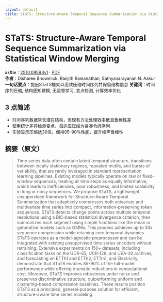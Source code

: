 ```yaml
---
layout: default
title: STaTS: Structure-Aware Temporal Sequence Summarization via Statistical Window Merging
---
```


# STaTS: Structure-Aware Temporal Sequence Summarization via Statistical Window Merging
**arXiv**：[2510.09593v1](https://arxiv.org/abs/2510.09593) · [PDF](https://arxiv.org/pdf/2510.09593.pdf)  
**作者**：Disharee Bhowmick, Ranjith Ramanathan, Sathyanarayanan N. Aakur  
**一句话要点**：提出STaTS框架以高效压缩时间序列并保留结构信息
**关键词**：时间序列压缩, 结构感知建模, 无监督学习, 变点检测, 计算效率优化

## 3 点简述
- 时间序列数据常含潜在结构，但现有方法处理效率低且鲁棒性差
- 使用统计差异检测变点，自适应压缩为紧凑令牌序列
- 实验显示压缩达30倍，保持85-90%性能，提升噪声鲁棒性

## 摘要（原文）

> Time series data often contain latent temporal structure, transitions between
> locally stationary regimes, repeated motifs, and bursts of variability, that
> are rarely leveraged in standard representation learning pipelines. Existing
> models typically operate on raw or fixed-window sequences, treating all time
> steps as equally informative, which leads to inefficiencies, poor robustness,
> and limited scalability in long or noisy sequences. We propose STaTS, a
> lightweight, unsupervised framework for Structure-Aware Temporal Summarization
> that adaptively compresses both univariate and multivariate time series into
> compact, information-preserving token sequences. STaTS detects change points
> across multiple temporal resolutions using a BIC-based statistical divergence
> criterion, then summarizes each segment using simple functions like the mean or
> generative models such as GMMs. This process achieves up to 30x sequence
> compression while retaining core temporal dynamics. STaTS operates as a
> model-agnostic preprocessor and can be integrated with existing unsupervised
> time series encoders without retraining. Extensive experiments on 150+
> datasets, including classification tasks on the UCR-85, UCR-128, and UEA-30
> archives, and forecasting on ETTh1 and ETTh2, ETTm1, and Electricity,
> demonstrate that STaTS enables 85-90\% of the full-model performance while
> offering dramatic reductions in computational cost. Moreover, STaTS improves
> robustness under noise and preserves discriminative structure, outperforming
> uniform and clustering-based compression baselines. These results position
> STaTS as a principled, general-purpose solution for efficient, structure-aware
> time series modeling.

